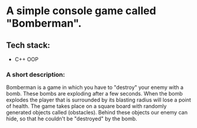 # A simple console game called "Bomberman".

## Tech stack:
- C++ OOP

### A short description:
Bomberman is a game in which you have to "destroy" your enemy with a bomb. These bombs 
are exploding after a few seconds. When the bomb explodes the player that is surrounded by
its blasting radius will lose a point of health.
The game takes place on a square board with randomly generated objects called
(obstacles). Behind these objects our enemy can hide,
so that he couldn't be "destroyed" by the bomb.
